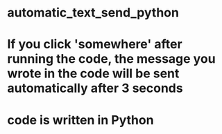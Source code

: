 # automatic_text_send_python
# If you click 'somewhere' after running the code, the message you wrote in the code will be sent automatically after 3 seconds
# code is written in Python

